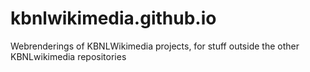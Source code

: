 # kbnlwikimedia.github.io
Webrenderings of KBNLWikimedia projects, for stuff outside the other KBNLwikimedia repositories 
